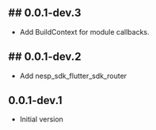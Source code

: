 ## ## 0.0.1-dev.3

* Add BuildContext for module callbacks.

## ## 0.0.1-dev.2

* Add nesp_sdk_flutter_sdk_router

## 0.0.1-dev.1

* Initial version
